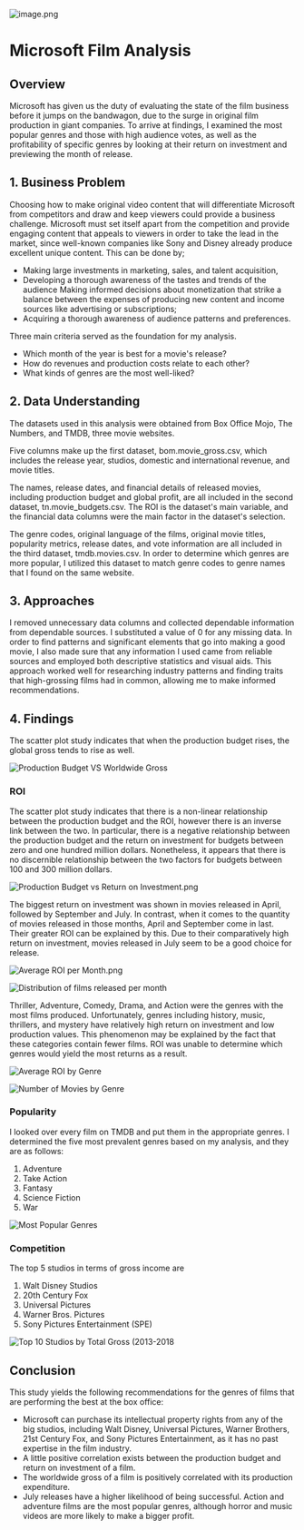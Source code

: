 ![image.png](attachment:image.png) 


# Microsoft Film Analysis
## Overview
Microsoft has given us the duty of evaluating the state of the film business before it jumps on the bandwagon, due to the surge in original film production in giant companies. To arrive at findings, I examined the most popular genres and those with high audience votes, as well as the profitability of specific genres by looking at their return on investment and previewing the month of release.

## 1. Business Problem
Choosing how to make original video content that will differentiate Microsoft from competitors and draw and keep viewers could provide a business challenge. Microsoft must set itself apart from the competition and provide engaging content that appeals to viewers in order to take the lead in the market, since well-known companies like Sony and Disney already produce excellent unique content. This can be done by;

- Making large investments in marketing, sales, and talent acquisition,
- Developing a thorough awareness of the tastes and trends of the audience
Making informed decisions about monetization that strike a balance between the expenses of producing new content and income sources like advertising or subscriptions; 
- Acquiring a thorough awareness of audience patterns and preferences.

Three main criteria served as the foundation for my analysis.

- Which month of the year is best for a movie's release?
- How do revenues and production costs relate to each other?
- What kinds of genres are the most well-liked?

## 2. Data Understanding
The datasets used in this analysis were obtained from Box Office Mojo, The Numbers, and TMDB, three movie websites.

Five columns make up the first dataset, bom.movie_gross.csv, which includes the release year, studios, domestic and international revenue, and movie titles.

The names, release dates, and financial details of released movies, including production budget and global profit, are all included in the second dataset, tn.movie_budgets.csv. The ROI is the dataset's main variable, and the financial data columns were the main factor in the dataset's selection.

The genre codes, original language of the films, original movie titles, popularity metrics, release dates, and vote information are all included in the third dataset, tmdb.movies.csv. In order to determine which genres are more popular, I utilized this dataset to match genre codes to genre names that I found on the same website.

## 3. Approaches
I removed unnecessary data columns and collected dependable information from dependable sources. I substituted a value of 0 for any missing data. In order to find patterns and significant elements that go into making a good movie, I also made sure that any information I used came from reliable sources and employed both descriptive statistics and visual aids. This approach worked well for researching industry patterns and finding traits that high-grossing films had in common, allowing me to make informed recommendations.

## 4. Findings
The scatter plot study indicates that when the production budget rises, the global gross tends to rise as well.

![Production Budget VS Worldwide Gross](image.png)


### ROI
The scatter plot study indicates that there is a non-linear relationship between the production budget and the ROI, however there is an inverse link between the two. In particular, there is a negative relationship between the production budget and the return on investment for budgets between zero and one hundred million dollars. Nonetheless, it appears that there is no discernible relationship between the two factors for budgets between 100 and 300 million dollars.

![Production Budget vs Return on Investment.png](image-1.png)

The biggest return on investment was shown in movies released in April, followed by September and July. In contrast, when it comes to the quantity of movies released in those months, April and September come in last. Their greater ROI can be explained by this. Due to their comparatively high return on investment, movies released in July seem to be a good choice for release.

![Average ROI per Month.png](image-2.png)

![Distribution of films released per month](image-3.png)

Thriller, Adventure, Comedy, Drama, and Action were the genres with the most films produced. Unfortunately, genres including history, music, thrillers, and mystery have relatively high return on investment and low production values. This phenomenon may be explained by the fact that these categories contain fewer films. ROI was unable to determine which genres would yield the most returns as a result. 

![Average ROI by Genre](image-4.png)

![Number of Movies by Genre](image-5.png)

### Popularity
I looked over every film on TMDB and put them in the appropriate genres. I determined the five most prevalent genres based on my analysis, and they are as follows: 
1. Adventure
2. Take Action
3. Fantasy
4. Science Fiction
5. War  

![Most Popular Genres](image-6.png)

### Competition

The top 5 studios in terms of gross income are
1. Walt Disney Studios
2. 20th Century Fox
3. Universal Pictures
4. Warner Bros. Pictures
5. Sony Pictures Entertainment (SPE)

![Top 10 Studios by Total Gross (2013-2018](image-7.png)

## Conclusion
This study yields the following recommendations for the genres of films that are performing the best at the box office:   

- Microsoft can purchase its intellectual property rights from any of the big studios, including Walt Disney, Universal Pictures, Warner Brothers, 21st Century Fox, and Sony Pictures Entertainment, as it has no past expertise in the film industry.
- A little positive correlation exists between the production budget and return on investment of a film. 
- The worldwide gross of a film is positively correlated with its production expenditure. 
- July releases have a higher likelihood of being successful.
Action and adventure films are the most popular genres, although horror and music videos are more likely to make a bigger profit.


























